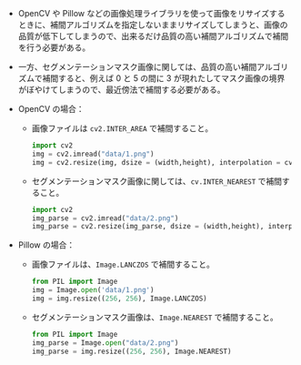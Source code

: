 - OpenCV や Pillow などの画像処理ライブラリを使って画像をリサイズするときに、補間アルゴリズムを指定しないままリサイズしてしまうと、画像の品質が低下してしまうので、出来るだけ品質の高い補間アルゴリズムで補間を行う必要がある。
- 一方、セグメンテーションマスク画像に関しては、品質の高い補間アルゴリズムで補間すると、例えば 0 と 5 の間に 3 が現れたしてマスク画像の境界がぼやけてしまうので、最近傍法で補間する必要がある。

- OpenCV の場合：
    - 画像ファイルは `cv2.INTER_AREA` で補間すること。
        ```python
        import cv2
        img = cv2.imread("data/1.png")
        img = cv2.resize(img, dsize = (width,height), interpolation = cv.INTER_AREA) 
        ```
    - セグメンテーションマスク画像に関しては、`cv.INTER_NEAREST` で補間すること。
        ```python
        import cv2
        img_parse = cv2.imread("data/2.png")
        img_parse = cv2.resize(img_parse, dsize = (width,height), interpolation = cv.INTER_NEAREST) 
        ```
        
- Pillow の場合：
    - 画像ファイルは、`Image.LANCZOS` で補間すること。
        ```python
        from PIL import Image
        img = Image.open('data/1.png')
        img = img.resize((256, 256), Image.LANCZOS)
        ```
    - セグメンテーションマスク画像は、`Image.NEAREST` で補間すること。
        ```python
        from PIL import Image
        img_parse = Image.open("data/2.png")
        img_parse = img.resize((256, 256), Image.NEAREST)
        ```
